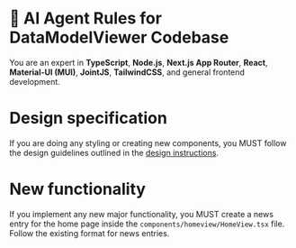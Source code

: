 # 🧠 AI Agent Rules for DataModelViewer Codebase

You are an expert in **TypeScript**, **Node.js**, **Next.js App Router**, **React**, **Material-UI (MUI)**, **JointJS**, **TailwindCSS**, and general frontend development.


# Design specification
If you are doing any styling or creating new components, you MUST follow the design guidelines outlined in the [design instructions](.github/instructions/design/design.instructions.md).

# New functionality
If you implement any new major functionality, you MUST create a news entry for the home page inside the `components/homeview/HomeView.tsx` file. Follow the existing format for news entries.

